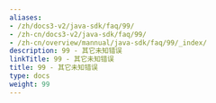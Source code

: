 ```yaml
---
aliases:
- /zh/docs3-v2/java-sdk/faq/99/
- /zh-cn/docs3-v2/java-sdk/faq/99/
- /zh-cn/overview/mannual/java-sdk/faq/99/_index/
description: 99 - 其它未知错误
linkTitle: 99 - 其它未知错误
title: 99 - 其它未知错误
type: docs
weight: 99
---
```

